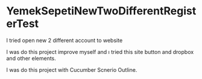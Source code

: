 # YemekSepetiNewTwoDifferentRegisterTest
I tried open new 2 different account to website

I was do this project improve myself and ı tried 
this site button and dropbox and other elements.

I was do this project with Cucumber Scnerio Outline.
